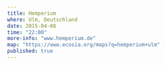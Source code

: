 ```yaml
---
title: Hemperium
where: Ulm, Deutschland
date: 2015-04-08
time: "22:00"
more-info: "www.hemperium.de"
map: "https://www.ecosia.org/maps?q=hemperium+ulm"
published: true
---
```

